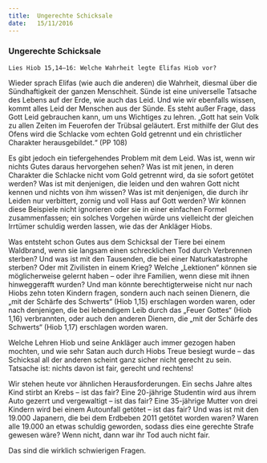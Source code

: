 ```yaml
---
title:  Ungerechte Schicksale
date:   15/11/2016
---
```


### Ungerechte Schicksale

`Lies Hiob 15,14–16: Welche Wahrheit legte Elifas Hiob vor?`

Wieder sprach Elifas (wie auch die anderen) die Wahrheit, diesmal über die Sündhaftigkeit der ganzen Menschheit. Sünde ist eine universelle Tatsache des Lebens auf der Erde, wie auch das Leid. Und wie wir ebenfalls wissen, kommt alles Leid der Menschen aus der Sünde. Es steht außer Frage, dass Gott Leid gebrauchen kann, um uns Wichtiges zu lehren. „Gott hat sein Volk zu allen Zeiten im Feuerofen der Trübsal geläutert. Erst mithilfe der Glut des Ofens wird die Schlacke vom echten Gold getrennt und ein christlicher Charakter herausgebildet.“ (PP 108)

Es gibt jedoch ein tiefergehendes Problem mit dem Leid. Was ist, wenn wir nichts Gutes daraus hervorgehen sehen? Was ist mit jenen, in deren Charakter die Schlacke nicht vom Gold getrennt wird, da sie sofort getötet werden? Was ist mit denjenigen, die leiden und den wahren Gott nicht kennen und nichts von ihm wissen? Was ist mit denjenigen, die durch ihr Leiden nur verbittert, zornig und voll Hass auf Gott werden? Wir können diese Beispiele nicht ignorieren oder sie in einer einfachen Formel zusammenfassen; ein solches Vorgehen würde uns vielleicht der gleichen Irrtümer schuldig werden lassen, wie das der Ankläger Hiobs.

Was entsteht schon Gutes aus dem Schicksal der Tiere bei einem Waldbrand, wenn sie langsam einen schrecklichen Tod durch Verbrennen sterben? Und was ist mit den Tausenden, die bei einer Naturkatastrophe sterben? Oder mit Zivilisten in einem Krieg? Welche „Lektionen“ können sie möglicherweise gelernt haben – oder ihre Familien, wenn diese mit ihnen hinweggerafft wurden? Und man könnte berechtigterweise nicht nur nach Hiobs zehn toten Kindern fragen, sondern auch nach seinen Dienern, die „mit der Schärfe des Schwerts“ (Hiob 1,15) erschlagen worden waren, oder nach denjenigen, die bei lebendigem Leib durch das „Feuer Gottes“ (Hiob 1,16) verbrannten, oder auch den anderen Dienern, die „mit der Schärfe des Schwerts“ (Hiob 1,17) erschlagen worden waren.

Welche Lehren Hiob und seine Ankläger auch immer gezogen haben mochten, und wie sehr Satan auch durch Hiobs Treue besiegt wurde – das Schicksal all der anderen scheint ganz sicher nicht gerecht zu sein. Tatsache ist: nichts davon ist fair, gerecht und rechtens!

Wir stehen heute vor ähnlichen Herausforderungen. Ein sechs Jahre altes Kind stirbt an Krebs – ist das fair? Eine 20-jährige Studentin wird aus ihrem Auto gezerrt und vergewaltigt – ist das fair? Eine 35-jährige Mutter von drei Kindern wird bei einem Autounfall getötet – ist das fair? Und was ist mit den 19.000 Japanern, die bei dem Erdbeben 2011 getötet worden waren? Waren alle 19.000 an etwas schuldig geworden, sodass dies eine gerechte Strafe gewesen wäre? Wenn nicht, dann war ihr Tod auch nicht fair.

Das sind die wirklich schwierigen Fragen.